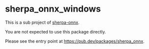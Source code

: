 # sherpa_onnx_windows

This is a sub project of [sherpa-onnx](https://github.com/k2-fsa/sherpa-onnx).

You are not expected to use this package directly.

Please see the entry point at <https://pub.dev/packages/sherpa_onnx>.
